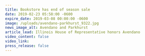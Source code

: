 ```yaml
---
title: Bookstore has end of season sale
date: 2019-02-23 05:58:00 -0600
expire_date: 2019-03-08 00:00:00 -0600
image: /uploads/avendano-parkhurst_9322.jpg
news_image_alt: Avendano and Parkhurst
article_lead: Illinois House of Representative honors Avendano
video_content: false
video_link:
press_release: false
---
```

